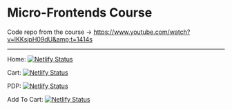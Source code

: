 # Micro-Frontends Course
Code repo from the course -> https://www.youtube.com/watch?v=lKKsjpH09dU&amp;t=1414s

---
Home: [![Netlify Status](https://api.netlify.com/api/v1/badges/025b3930-7fc4-43ff-852b-dd91bd1e82f4/deploy-status)](https://app.netlify.com/sites/peaceful-bhaskara-ff1d18/deploys)

Cart: [![Netlify Status](https://api.netlify.com/api/v1/badges/6f2b7df0-5ff3-4edd-b4c2-1939e6acb372/deploy-status)](https://app.netlify.com/sites/romantic-mcclintock-6486c8/deploys)

PDP: [![Netlify Status](https://api.netlify.com/api/v1/badges/176603f7-773b-4de2-8533-0f57079b79b1/deploy-status)](https://app.netlify.com/sites/suspicious-yalow-32031b/deploys)

Add To Cart: [![Netlify Status](https://api.netlify.com/api/v1/badges/4d998808-7a11-436b-b284-42d63ce854ac/deploy-status)](https://app.netlify.com/sites/thirsty-wright-ebb426/deploys)
